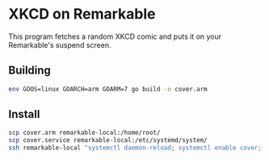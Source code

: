 # XKCD on Remarkable 

This program fetches a random XKCD comic and puts it on your Remarkable's suspend screen.

## Building
```sh
env GOOS=linux GOARCH=arm GOARM=7 go build -o cover.arm
```
## Install
```sh
scp cover.arm remarkable-local:/home/root/
scp cover.service remarkable-local:/etc/systemd/system/
ssh remarkable-local "systemctl daemon-reload; systemctl enable cover; systemctl restart cover; echo done;"
```
